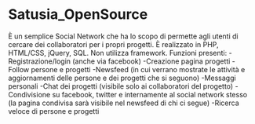 # Satusia_OpenSource
È un semplice Social Network che ha lo scopo di permette agli utenti di cercare dei collaboratori per i propri progetti.
È realizzato in PHP, HTML/CSS, jQuery, SQL. Non utilizza framework.
Funzioni presenti:
-Registrazione/login (anche via facebook)
-Creazione pagina progetti
-Follow persone e progetti
-Newsfeed (in cui verrano mostrate le attività e aggiornamenti delle persone e dei progetti che si seguono)
-Messaggi personali
-Chat dei progetti (visibile solo ai collaboratori del progetto)
-Condivisione su facebook, twitter e internamente al social network stesso (la pagina condivisa sarà visibile nel newsfeed di chi ci segue)
-Ricerca veloce di persone e progetti
